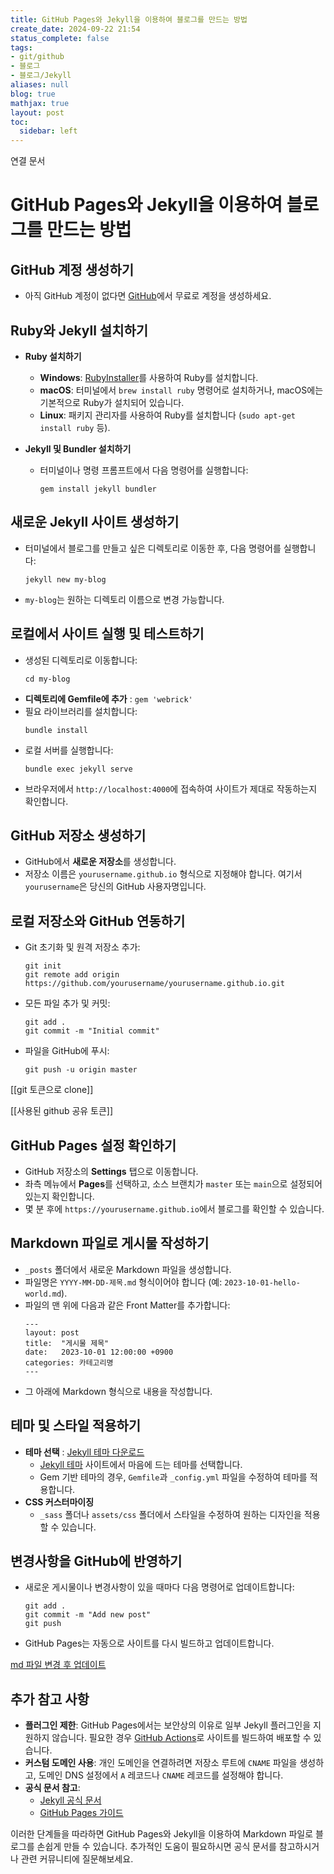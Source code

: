 ```yaml
---
title: GitHub Pages와 Jekyll을 이용하여 블로그를 만드는 방법
create_date: 2024-09-22 21:54
status_complete: false
tags:
- git/github
- 블로그
- 블로그/Jekyll
aliases: null
blog: true
mathjax: true
layout: post
toc:
  sidebar: left
---
```

연결 문서


# GitHub Pages와 Jekyll을 이용하여 블로그를 만드는 방법

## GitHub 계정 생성하기

- 아직 GitHub 계정이 없다면 [GitHub](https://github.com/)에서 무료로 계정을 생성하세요.

## Ruby와 Jekyll 설치하기

- **Ruby 설치하기**
  - **Windows**: [RubyInstaller](https://rubyinstaller.org/)를 사용하여 Ruby를 설치합니다.
  - **macOS**: 터미널에서 `brew install ruby` 명령어로 설치하거나, macOS에는 기본적으로 Ruby가 설치되어 있습니다.
  - **Linux**: 패키지 관리자를 사용하여 Ruby를 설치합니다 (`sudo apt-get install ruby` 등).

- **Jekyll 및 Bundler 설치하기**
  - 터미널이나 명령 프롬프트에서 다음 명령어를 실행합니다:
    ```
    gem install jekyll bundler
    ```

## 새로운 Jekyll 사이트 생성하기

- 터미널에서 블로그를 만들고 싶은 디렉토리로 이동한 후, 다음 명령어를 실행합니다:
  ```
  jekyll new my-blog
  ```
- `my-blog`는 원하는 디렉토리 이름으로 변경 가능합니다.

## 로컬에서 사이트 실행 및 테스트하기

- 생성된 디렉토리로 이동합니다:
  ```
  cd my-blog
  ```
- **디렉토리에 Gemfile에  추가** : `gem 'webrick'`
- 필요 라이브러리를 설치합니다:
  ```
  bundle install
  ```
- 로컬 서버를 실행합니다:
  ```
  bundle exec jekyll serve
  ```
- 브라우저에서 `http://localhost:4000`에 접속하여 사이트가 제대로 작동하는지 확인합니다.

## GitHub 저장소 생성하기

- GitHub에서 **새로운 저장소**를 생성합니다.
- 저장소 이름은 `yourusername.github.io` 형식으로 지정해야 합니다. 여기서 `yourusername`은 당신의 GitHub 사용자명입니다.

## 로컬 저장소와 GitHub 연동하기

- Git 초기화 및 원격 저장소 추가:
  ```
  git init
  git remote add origin https://github.com/yourusername/yourusername.github.io.git
  ```
- 모든 파일 추가 및 커밋:
  ```
  git add .
  git commit -m "Initial commit"
  ```
- 파일을 GitHub에 푸시:
  ```
  git push -u origin master
  ```

[[git 토큰으로 clone]]

[[사용된 github 공유 토큰]]
## GitHub Pages 설정 확인하기

- GitHub 저장소의 **Settings** 탭으로 이동합니다.
- 좌측 메뉴에서 **Pages**를 선택하고, 소스 브랜치가 `master` 또는 `main`으로 설정되어 있는지 확인합니다.
- 몇 분 후에 `https://yourusername.github.io`에서 블로그를 확인할 수 있습니다.

## Markdown 파일로 게시물 작성하기

- `_posts` 폴더에서 새로운 Markdown 파일을 생성합니다.
- 파일명은 `YYYY-MM-DD-제목.md` 형식이어야 합니다 (예: `2023-10-01-hello-world.md`).
- 파일의 맨 위에 다음과 같은 Front Matter를 추가합니다:
  ```
  ---
  layout: post
  title:  "게시물 제목"
  date:   2023-10-01 12:00:00 +0900
  categories: 카테고리명
  ---
  ```
- 그 아래에 Markdown 형식으로 내용을 작성합니다.

## 테마 및 스타일 적용하기

- **테마 선택** : [Jekyll 테마 다운로드](https://chanp5660.github.io/blog/2024/Jekyll-테마-다운로드/)
  - [Jekyll 테마](https://jekyllthemes.io/) 사이트에서 마음에 드는 테마를 선택합니다.
  - Gem 기반 테마의 경우, `Gemfile`과 `_config.yml` 파일을 수정하여 테마를 적용합니다.
- **CSS 커스터마이징**
  - `_sass` 폴더나 `assets/css` 폴더에서 스타일을 수정하여 원하는 디자인을 적용할 수 있습니다.

## 변경사항을 GitHub에 반영하기

- 새로운 게시물이나 변경사항이 있을 때마다 다음 명령어로 업데이트합니다:
  ```
  git add .
  git commit -m "Add new post"
  git push
  ```
- GitHub Pages는 자동으로 사이트를 다시 빌드하고 업데이트합니다.

[md 파일 변경 후 업데이트](https://chanp5660.github.io/blog/2024/md-파일-변경-후-업데이트/)
## 추가 참고 사항

- **플러그인 제한**: GitHub Pages에서는 보안상의 이유로 일부 Jekyll 플러그인을 지원하지 않습니다. 필요한 경우 [GitHub Actions](https://docs.github.com/en/actions)로 사이트를 빌드하여 배포할 수 있습니다.
- **커스텀 도메인 사용**: 개인 도메인을 연결하려면 저장소 루트에 `CNAME` 파일을 생성하고, 도메인 DNS 설정에서 `A` 레코드나 `CNAME` 레코드를 설정해야 합니다.
- **공식 문서 참고**:
  - [Jekyll 공식 문서](https://jekyllrb.com/docs/)
  - [GitHub Pages 가이드](https://docs.github.com/en/pages)

이러한 단계들을 따라하면 GitHub Pages와 Jekyll을 이용하여 Markdown 파일로 블로그를 손쉽게 만들 수 있습니다. 추가적인 도움이 필요하시면 공식 문서를 참고하시거나 관련 커뮤니티에 질문해보세요.